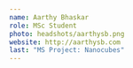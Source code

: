 ```yaml
---
name: Aarthy Bhaskar
role: MSc Student
photo: headshots/aarthysb.png
website: http://aarthysb.com
last: "MS Project: Nanocubes"
---
```

